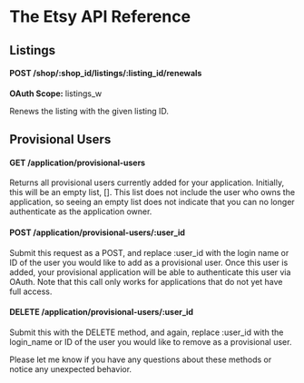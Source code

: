 The Etsy API Reference
=========================

Listings
----------------------

#### POST /shop/:shop_id/listings/:listing_id/renewals

**OAuth Scope:** listings_w

Renews the listing with the given listing ID.

Provisional Users
----------------------

#### GET /application/provisional-users

Returns all provisional users currently added for your application.
Initially, this will be an empty list, []. This list does not include
the user who owns the application, so seeing an empty list does not
indicate that you can no longer authenticate as the application owner.

#### POST /application/provisional-users/:user_id

Submit this request as a POST, and replace :user_id with the login
name or ID of the user you would like to add as a provisional user.
Once this user is added, your provisional application will be able
to authenticate this user via OAuth. Note that this call only works
for applications that do not yet have full access.

#### DELETE /application/provisional-users/:user_id

Submit this with the DELETE method, and again, replace :user_id with
the login_name or ID of the user you would like to remove as a
provisional user.

Please let me know if you have any questions about these methods or
notice any unexpected behavior.
